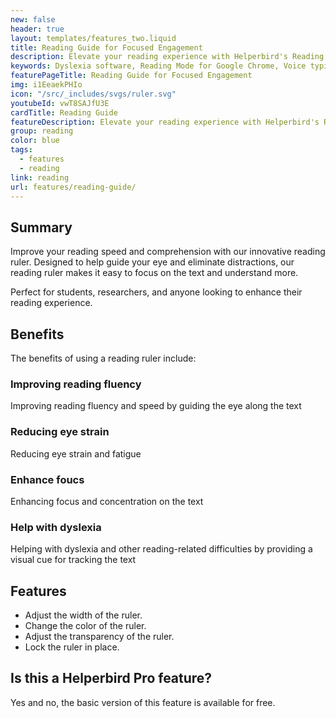 ```yaml
---
new: false
header: true
layout: templates/features_two.liquid
title: Reading Guide for Focused Engagement
description: Elevate your reading experience with Helperbird's Reading Guide, designed to direct your eye flow and keep you engaged with the text. Say goodbye to distractions and hello to a new level of focus and comprehension.
keywords: Dyslexia software, Reading Mode for Google Chrome, Voice typing for Chrome, Text to speech for Chrome, text reader, Immersive Reader, dyslexia fonts, accessibility software, dyslexia software, Helperbird for Edge, Helperbird for Firefox, Helperbird for Chrome, Opendyslexic for Chrome, OpenDyslexic
featurePageTitle: Reading Guide for Focused Engagement
img: i1EeaekPHIo
icon: "/src/_includes/svgs/ruler.svg"
youtubeId: vwT8SAJfU3E
cardTitle: Reading Guide
featureDescription: Elevate your reading experience with Helperbird's Reading Guide, designed to direct your eye flow and keep you engaged with the text. Say goodbye to distractions and hello to a new level of focus and comprehension.
group: reading
color: blue
tags: 
  - features
  - reading
link: reading
url: features/reading-guide/
---
```


## Summary

Improve your reading speed and comprehension with our innovative reading ruler. 
Designed to help guide your eye and eliminate distractions, our reading ruler makes it easy to focus on the text and understand more. 

Perfect for students, researchers, and anyone looking to enhance their reading experience.

## Benefits

The benefits of using a reading ruler include:

### Improving reading fluency
Improving reading fluency and speed by guiding the eye along the text

### Reducing eye strain
Reducing eye strain and fatigue

### Enhance foucs
Enhancing focus and concentration on the text

### Help with dyslexia
Helping with dyslexia and other reading-related difficulties by providing a visual cue for tracking the text


## Features

- Adjust the width of the ruler.
- Change the color of the ruler.
- Adjust the transparency of the ruler.
- Lock the ruler in place.


## Is this a Helperbird Pro feature?
Yes and no, the basic version of this feature is available for free.


